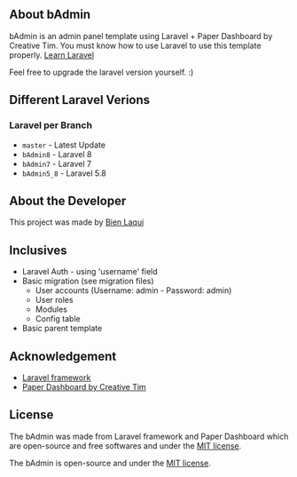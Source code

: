 ## About bAdmin

bAdmin is an admin panel template using Laravel + Paper Dashboard by Creative Tim. You must know how to use Laravel to use this template properly. [Learn Laravel](https://laravel.com/docs/7.x)

Feel free to upgrade the laravel version yourself. :)

## Different Laravel Verions

### Laravel per Branch

- `master` - Latest Update
- `bAdmin8` - Laravel 8
- `bAdmin7` - Laravel 7
- `bAdmin5_8` - Laravel 5.8

## About the Developer

This project was made by [Bien Laqui](http://bienlaqui.ml)

## Inclusives

 - Laravel Auth - using 'username' field
 - Basic migration (see migration files)
    - User accounts (Username: admin - Password: admin)
    - User roles
    - Modules
    - Config table
 - Basic parent template

## Acknowledgement

 - [Laravel framework](https://laravel.com/)
 - [Paper Dashboard by Creative Tim](https://www.creative-tim.com/product/paper-dashboard) 

## License
The bAdmin was made from Laravel framework and Paper Dashboard which are open-source and free softwares and under the [MIT license](https://opensource.org/licenses/MIT).

The bAdmin is open-source and under the [MIT license](https://opensource.org/licenses/MIT).
